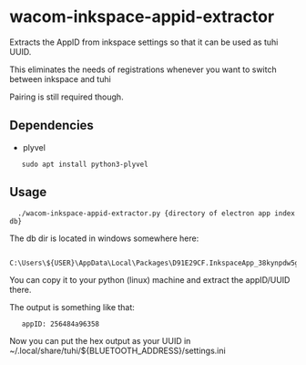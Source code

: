 # wacom-inkspace-appid-extractor
Extracts the AppID from inkspace settings so that it can be used as tuhi UUID.

This eliminates the needs of registrations whenever you want to switch
between inkspace and tuhi

Pairing is still required though.

## Dependencies

* plyvel
```
   sudo apt install python3-plyvel
```

## Usage
```
  ./wacom-inkspace-appid-extractor.py {directory of electron app index db}
```

The db dir is located in windows somewhere here:
```
    C:\Users\${USER}\AppData\Local\Packages\D91E29CF.InkspaceApp_38kynpdw5g1aw\LocalState\db
```
You can copy it to your python (linux) machine and extract the appID/UUID there.

The output is something like that:
```
   appID: 256484a96358
```

Now you can put the hex output as your UUID in ~/.local/share/tuhi/${BLUETOOTH_ADDRESS}/settings.ini
